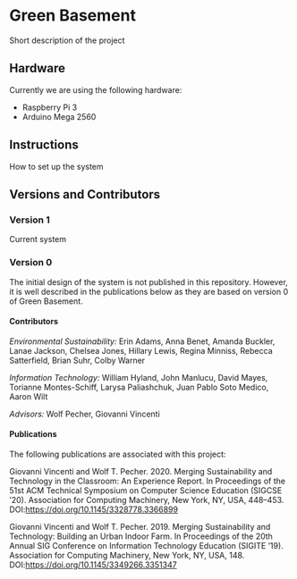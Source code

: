 # Green Basement

Short description of the project

## Hardware

Currently we are using the following hardware:

- Raspberry Pi 3
- Arduino Mega 2560

## Instructions

How to set up the system

## Versions and Contributors

### Version 1

Current system

### Version 0

The initial design of the system is not published in this repository. However, it is well described in the publications below as they are based on version 0 of Green Basement.

#### Contributors

*Environmental Sustainability:* Erin Adams, Anna Benet, Amanda Buckler, Lanae Jackson, Chelsea Jones, Hillary Lewis, Regina Minniss, Rebecca Satterfield, Brian Suhr, Colby Warner

*Information Technology:* William Hyland, John Manlucu, David Mayes, Torianne Montes-Schiff, Larysa Paliashchuk, Juan Pablo Soto Medico, Aaron Wilt

*Advisors:* Wolf Pecher, Giovanni Vincenti

#### Publications

The following publications are associated with this project:

Giovanni Vincenti and Wolf T. Pecher. 2020. Merging Sustainability and Technology in the Classroom: An Experience Report. In Proceedings of the 51st ACM Technical Symposium on Computer Science Education (SIGCSE ’20). Association for Computing Machinery, New York, NY, USA, 448–453. DOI:https://doi.org/10.1145/3328778.3366899

Giovanni Vincenti and Wolf T. Pecher. 2019. Merging Sustainability and Technology: Building an Urban Indoor Farm. In Proceedings of the 20th Annual SIG Conference on Information Technology Education (SIGITE ’19). Association for Computing Machinery, New York, NY, USA, 148. DOI:https://doi.org/10.1145/3349266.3351347
